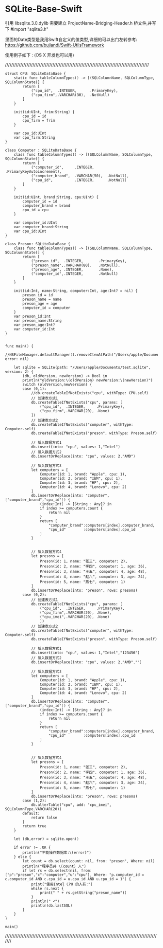 SQLite-Base-Swift
=================

  引用 libsqlite.3.0.dylib
  需要建立 ProjectName-Bridging-Header.h 桥文件,并写下 #import "sqlite3.h"
  
  里面的Date类型是我用Swift自定义的值类型,详细的可以出门左转参考:
  https://github.com/bujiandi/Swift-UtilsFramework

  使用例子如下 : (OS X 开发也可以用)

//////////////////////////////////////////////////////////////////////////////////////////////
  
    struct CPU: SQLiteDataBase {
        static func tableColumnTypes() -> [(SQLColumnName, SQLColumnType, SQLColumnState)] {
            return [
                ("cpu_id",  .INTEGER,      .PrimaryKey),
                ("cpu_firm",.VARCHAR(30),  .NotNull)
            ]
        }
        
        init(id:UInt, frim:String) {
            cpu_id = id
            cpu_firm = frim
        }
        
        var cpu_id:UInt
        var cpu_firm:String
    }

    class Computer : SQLiteDataBase {
        class func tableColumnTypes() -> [(SQLColumnName, SQLColumnType, SQLColumnState)] {
            return [
                ("computer_id",     .INTEGER,      .PrimaryKeyAutoincrement),
                ("computer_brand",  .VARCHAR(50),  .NotNull),
                ("cpu_id",          .INTEGER,      .NotNull)
            ]
        }
        
        init(id:UInt, brand:String, cpu:UInt) {
            computer_id = id
            computer_brand = brand
            cpu_id = cpu
        }
        
        var computer_id:UInt
        var computer_brand:String
        var cpu_id:UInt
    }

    class Preson: SQLiteDataBase {
        class func tableColumnTypes() -> [(SQLColumnName, SQLColumnType, SQLColumnState)] {
            return [
                ("preson_id",  .INTEGER,       .PrimaryKey),
                ("preson_name",.VARCHAR(80),   .NotNull),
                ("preson_age", .INTEGER,       .None),
                ("computer_id",.INTEGER,       .NotNull)
            ]
        }
        
        init(id:Int, name:String, computer:Int, age:Int? = nil) {
            preson_id = id
            preson_name = name
            preson_age = age
            computer_id = computer
        }
        var preson_id:Int
        var preson_name:String
        var preson_age:Int?
        var computer_id:Int
    }


    func main() {
        //NSFileManager.defaultManager().removeItemAtPath("/Users/apple/Documents/test.sqlite", error: nil)
        
        let sqlite = SQLite(path: "/Users/apple/Documents/test.sqlite", version: 2) {
            (db, oldVersion, newVersion) -> Bool in
            println("oldVersion:\(oldVersion) newVersion:\(newVersion)")
            switch (oldVersion,newVersion) {
            case (0,1):
                //db.createTableIfNotExists("cpu", withType: CPU.self)
                // 创建表方式1
                db.createTableIfNotExists("cpu", params: [
                    ("cpu_id",  .INTEGER,     .PrimaryKey),
                    ("cpu_firm",.VARCHAR(20), .None)
                ])
                // 创建表方式2
                db.createTableIfNotExists("computer", withType: Computer.self)
                db.createTableIfNotExists("preson", withType: Preson.self)
                
                // 插入数据方式1
                db.insert(into: "cpu", values: 1,"Intel")
                // 插入数据方式2
                db.insertOrReplace(into: "cpu", values: 2,"AMD")
                
                // 插入数据方式3
                let computers = [
                    Computer(id: 1, brand: "Apple", cpu: 1),
                    Computer(id: 2, brand: "IBM", cpu: 1),
                    Computer(id: 3, brand: "HP", cpu: 2),
                    Computer(id: 4, brand: "Lenovo", cpu: 2)
                ]
                db.insertOrReplace(into: "computer", ["computer_brand","cpu_id"]) {
                    (index:Int) -> [String : Any]? in
                    if index >= computers.count {
                        return nil
                    }
                    return [
                        "computer_brand":computers[index].computer_brand,
                        "cpu_id"        :computers[index].cpu_id
                    ]
                }
                
                
                // 插入数据方式4
                let presons = [
                    Preson(id: 1, name: "张三", computer: 2),
                    Preson(id: 2, name: "李四", computer: 1, age: 36),
                    Preson(id: 3, name: "王五", computer: 4, age: 48),
                    Preson(id: 4, name: "赵六", computer: 3, age: 24),
                    Preson(id: 5, name: "燕七", computer: 1)
                ]
                db.insertOrReplace(into: "preson", rows: presons)
            case (0,2):
                // 创建表方式1
                db.createTableIfNotExists("cpu", params: [
                    ("cpu_id",  .INTEGER,     .PrimaryKey),
                    ("cpu_firm",.VARCHAR(20), .None),
                    ("cpu_imei",.VARCHAR(20), .None)
                    ])
                // 创建表方式2
                db.createTableIfNotExists("computer", withType: Computer.self)
                db.createTableIfNotExists("preson", withType: Preson.self)
                
                // 插入数据方式1
                db.insert(into: "cpu", values: 1,"Intel","123456")
                // 插入数据方式2
                db.insertOrReplace(into: "cpu", values: 2,"AMD","")
                
                // 插入数据方式3
                let computers = [
                    Computer(id: 1, brand: "Apple", cpu: 1),
                    Computer(id: 2, brand: "IBM", cpu: 1),
                    Computer(id: 3, brand: "HP", cpu: 2),
                    Computer(id: 4, brand: "Lenovo", cpu: 2)
                ]
                db.insertOrReplace(into: "computer", ["computer_brand","cpu_id"]) {
                    (index:Int) -> [String : Any]? in
                    if index >= computers.count {
                        return nil
                    }
                    return [
                        "computer_brand":computers[index].computer_brand,
                        "cpu_id"        :computers[index].cpu_id
                    ]
                }
                
                
                // 插入数据方式4
                let presons = [
                    Preson(id: 1, name: "张三", computer: 2),
                    Preson(id: 2, name: "李四", computer: 1, age: 36),
                    Preson(id: 3, name: "王五", computer: 4, age: 48),
                    Preson(id: 4, name: "赵六", computer: 3, age: 24),
                    Preson(id: 5, name: "燕七", computer: 1)
                ]
                db.insertOrReplace(into: "preson", rows: presons)
            case (1,2):
                db.alterTable("cpu", add: "cpu_imei", SQLColumnType.VARCHAR(20))
            default:
                return false
            }
            return true
        }
        
        let (db,error) = sqlite.open()
        
        if error != .OK {
            println("不能操作数据库:\(error)")
        } else {        
            let count = db.select(count: nil, from: "preson", Where: nil)
            println("程序员共 \(count) 人")
            if let rs = db.select(nil, from: ["p":"preson","c":"computer","u":"cpu"], Where: "p.computer_id = c.computer_id AND c.cpu_id = u.cpu_id AND u.cpu_id = 1") {
                print("使用Intel CPU 的人有:")
                while rs.next {
                    print(" " + rs.getString("preson_name"))
                }
                println(" <")
                println(db.lastSQL)
            }
        }
    }

    main()
///////////////////////////////////////////////////////////////////////////////////////////////////////
